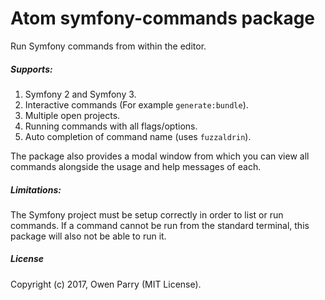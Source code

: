 # Atom symfony-commands package

Run Symfony commands from within the editor.

##### Supports:
1. Symfony 2 and Symfony 3.
1. Interactive commands (For example `generate:bundle`).
1. Multiple open projects.
1. Running commands with all flags/options.
1. Auto completion of command name (uses `fuzzaldrin`).

The package also provides a modal window from which you can view all commands alongside the usage and help messages of each.

##### Limitations:
The Symfony project must be setup correctly in order to list or run commands. If a command cannot be run from the standard terminal, this package will also not be able to run it.

##### License
Copyright (c) 2017, Owen Parry (MIT License).
